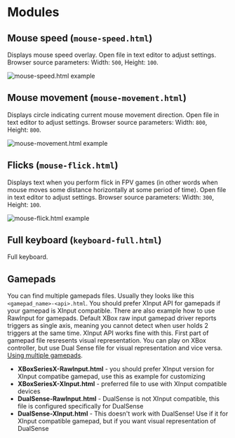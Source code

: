 # Modules

## Mouse speed (`mouse-speed.html`)
Displays mouse speed overlay. Open file in text editor to adjust settings. Browser source parameters: Width: `500`, Height: `100`.

![mouse-speed.html example](https://github.com/Zergatul/Zergatul.Obs.InputOverlay/blob/master/docs/MouseSpeed.png?raw=true)

## Mouse movement (`mouse-movement.html`)
Displays circle indicating current mouse movement direction. Open file in text editor to adjust settings. Browser source parameters: Width: `800`, Height: `800`.

![mouse-movement.html example](https://github.com/Zergatul/Zergatul.Obs.InputOverlay/blob/master/docs/MouseMovement.png?raw=true)

## Flicks (`mouse-flick.html`)
Displays text when you perform flick in FPV games (in other words when mouse moves some distance horizontally at some period of time). Open file in text editor to adjust settings. Browser source parameters: Width: `300`, Height: `100`.

![mouse-flick.html example](https://github.com/Zergatul/Zergatul.Obs.InputOverlay/blob/master/docs/MouseFlick.png?raw=true)

## Full keyboard (`keyboard-full.html`)
Full keyboard.

## Gamepads
You can find multiple gamepads files. Usually they looks like this `<gamepad_name>-<api>.html`. You should prefer XInput API for gamepads if your gamepad is XInput compatible. There are also example how to use RawInput for gamepads. Default XBox raw input gamepad driver reports triggers as single axis, meaning you cannot detect when user holds 2 triggers at the same time. XInput API works fine with this. First part of gamepad file resresents visual representation. You can play on XBox controller, but use Dual Sense file for visual representation and vice versa. [Using multiple gamepads](MultipleGamepads.md).

- **XBoxSeriesX-RawInput.html** - you should prefer XInput version for XInput compatibe gamepad, use this as example for customizing
- **XBoxSeriesX-XInput.html** - preferred file to use with XInput compatible devices
- **DualSense-RawInput.html** - DualSense is not XInput compatible, this file is configured specifically for DualSense
- **DualSense-XInput.html** - This doesn't work with DualSense! Use if it for XInput compatible gamepad, but if you want visual representation of DualSense
